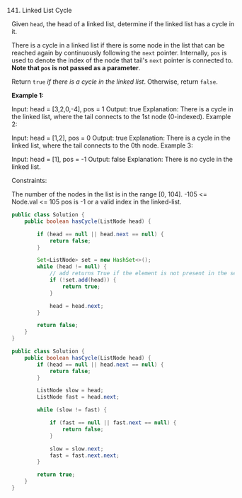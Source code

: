 141. Linked List Cycle

Given `head`, the head of a linked list, determine if the linked list has a cycle in it.

There is a cycle in a linked list if there is some node in the list that can be reached again by continuously following the `next` pointer. Internally, `pos` is used to denote the index of the node that tail's `next` pointer is connected to. **Note that `pos` is not passed as a parameter**.

Return `true` *if there is a cycle in the linked list*. Otherwise, return `false`.

**Example 1:**

Input: head = [3,2,0,-4], pos = 1
Output: true
Explanation: There is a cycle in the linked list, where the tail connects to the 1st node (0-indexed).
Example 2:

Input: head = [1,2], pos = 0
Output: true
Explanation: There is a cycle in the linked list, where the tail connects to the 0th node.
Example 3:

Input: head = [1], pos = -1
Output: false
Explanation: There is no cycle in the linked list.


Constraints:

The number of the nodes in the list is in the range [0, 104].
-105 <= Node.val <= 105
pos is -1 or a valid index in the linked-list.

```java
public class Solution {
    public boolean hasCycle(ListNode head) {

        if (head == null || head.next == null) {
            return false;
        }

        Set<ListNode> set = new HashSet<>();
        while (head != null) {
            // add returns True if the element is not present in the set and is new
            if (!set.add(head)) {
                return true;
            }

            head = head.next;
        }

        return false;
    }
}
```

```java
public class Solution {
    public boolean hasCycle(ListNode head) {
        if (head == null || head.next == null) {
            return false;
        }

        ListNode slow = head;
        ListNode fast = head.next;

        while (slow != fast) {

            if (fast == null || fast.next == null) {
                return false;
            }

            slow = slow.next;
            fast = fast.next.next;
        }

        return true;
    }
}
```

